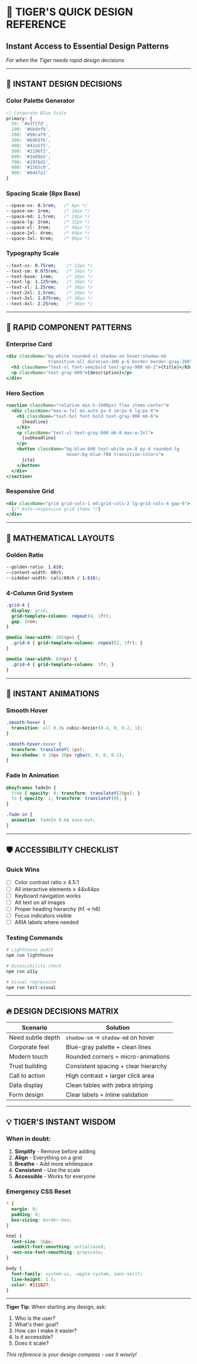 # 🐅 TIGER'S QUICK DESIGN REFERENCE
## Instant Access to Essential Design Patterns

*For when the Tiger needs rapid design decisions*

---

## 🎯 INSTANT DESIGN DECISIONS

### Color Palette Generator
```javascript
// Corporate Blue Scale
primary: {
  50: '#e3f2fd',
  100: '#bbdefb',
  200: '#90caf9',
  300: '#64b5f6',
  400: '#42a5f5',
  500: '#2196f3',
  600: '#1e88e5',
  700: '#1976d2',
  800: '#1565c0',
  900: '#0d47a1'
}
```

### Spacing Scale (8px Base)
```css
--space-xs: 0.5rem;   /* 8px */
--space-sm: 1rem;     /* 16px */
--space-md: 1.5rem;   /* 24px */
--space-lg: 2rem;     /* 32px */
--space-xl: 3rem;     /* 48px */
--space-2xl: 4rem;    /* 64px */
--space-3xl: 6rem;    /* 96px */
```

### Typography Scale
```css
--text-xs: 0.75rem;    /* 12px */
--text-sm: 0.875rem;   /* 14px */
--text-base: 1rem;     /* 16px */
--text-lg: 1.125rem;   /* 18px */
--text-xl: 1.25rem;    /* 20px */
--text-2xl: 1.5rem;    /* 24px */
--text-3xl: 1.875rem;  /* 30px */
--text-4xl: 2.25rem;   /* 36px */
```

---

## 🚀 RAPID COMPONENT PATTERNS

### Enterprise Card
```jsx
<div className="bg-white rounded-xl shadow-sm hover:shadow-md 
                transition-all duration-300 p-6 border border-gray-200">
  <h3 className="text-xl font-semibold text-gray-900 mb-2">{title}</h3>
  <p className="text-gray-600">{description}</p>
</div>
```

### Hero Section
```jsx
<section className="relative min-h-[600px] flex items-center">
  <div className="max-w-7xl mx-auto px-4 sm:px-6 lg:px-8">
    <h1 className="text-5xl font-bold text-gray-900 mb-6">
      {headline}
    </h1>
    <p className="text-xl text-gray-600 mb-8 max-w-2xl">
      {subheadline}
    </p>
    <button className="bg-blue-600 text-white px-8 py-4 rounded-lg 
                       hover:bg-blue-700 transition-colors">
      {cta}
    </button>
  </div>
</section>
```

### Responsive Grid
```jsx
<div className="grid grid-cols-1 md:grid-cols-2 lg:grid-cols-4 gap-6">
  {/* Auto-responsive grid items */}
</div>
```

---

## 📐 MATHEMATICAL LAYOUTS

### Golden Ratio
```css
--golden-ratio: 1.618;
--content-width: 60ch;
--sidebar-width: calc(60ch / 1.618);
```

### 4-Column Grid System
```css
.grid-4 {
  display: grid;
  grid-template-columns: repeat(4, 1fr);
  gap: 2rem;
}

@media (max-width: 1024px) {
  .grid-4 { grid-template-columns: repeat(2, 1fr); }
}

@media (max-width: 640px) {
  .grid-4 { grid-template-columns: 1fr; }
}
```

---

## 🎨 INSTANT ANIMATIONS

### Smooth Hover
```css
.smooth-hover {
  transition: all 0.3s cubic-bezier(0.4, 0, 0.2, 1);
}

.smooth-hover:hover {
  transform: translateY(-2px);
  box-shadow: 0 10px 20px rgba(0, 0, 0, 0.1);
}
```

### Fade In Animation
```css
@keyframes fadeIn {
  from { opacity: 0; transform: translateY(20px); }
  to { opacity: 1; transform: translateY(0); }
}

.fade-in {
  animation: fadeIn 0.6s ease-out;
}
```

---

## 🛡 ACCESSIBILITY CHECKLIST

### Quick Wins
- [ ] Color contrast ratio ≥ 4.5:1
- [ ] All interactive elements ≥ 44x44px
- [ ] Keyboard navigation works
- [ ] Alt text on all images
- [ ] Proper heading hierarchy (h1 → h6)
- [ ] Focus indicators visible
- [ ] ARIA labels where needed

### Testing Commands
```bash
# Lighthouse audit
npm run lighthouse

# Accessibility check
npm run a11y

# Visual regression
npm run test:visual
```

---

## 🔥 DESIGN DECISIONS MATRIX

| Scenario | Solution |
|----------|----------|
| Need subtle depth | `shadow-sm` → `shadow-md` on hover |
| Corporate feel | Blue-gray palette + clean lines |
| Modern touch | Rounded corners + micro-animations |
| Trust building | Consistent spacing + clear hierarchy |
| Call to action | High contrast + larger click area |
| Data display | Clean tables with zebra striping |
| Form design | Clear labels + inline validation |

---

## 💡 TIGER'S INSTANT WISDOM

### When in doubt:
1. **Simplify** - Remove before adding
2. **Align** - Everything on a grid
3. **Breathe** - Add more whitespace
4. **Consistent** - Use the scale
5. **Accessible** - Works for everyone

### Emergency CSS Reset
```css
* {
  margin: 0;
  padding: 0;
  box-sizing: border-box;
}

html {
  font-size: 16px;
  -webkit-font-smoothing: antialiased;
  -moz-osx-font-smoothing: grayscale;
}

body {
  font-family: system-ui, -apple-system, sans-serif;
  line-height: 1.5;
  color: #111827;
}
```

---

**Tiger Tip**: When starting any design, ask:
1. Who is the user?
2. What's their goal?
3. How can I make it easier?
4. Is it accessible?
5. Does it scale?

*This reference is your design compass - use it wisely!*